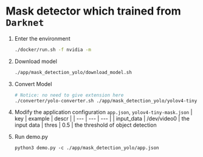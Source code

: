 # Mask detector which trained from `Darknet`

1. Enter the environment
    ```bash
    ./docker/run.sh -f nvidia -m
    ```
2. Download model
    ```bash
    ./app/mask_detection_yolo/download_model.sh
    ```
3. Convert Model
    ```bash
    # Notice: no need to give extension here
    ./converter/yolo-converter.sh ./app/mask_detection_yolo/yolov4-tiny-mask
    ```
4. Modify the application configuration `app.json`, `yolov4-tiny-mask.json`
    |   key             |   example     |   descr       |
    |   ---             |   ---         |   ---         |
    |   input_data      |   /dev/video0 |   the input data
    |   thres           |   0.5         |   the threshold of object detection

5. Run demo.py
    ```
    python3 demo.py -c ./app/mask_detection_yolo/app.json
    ```